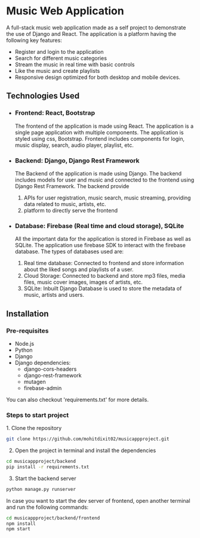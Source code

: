 <h1>Music Web Application</h1>
<p>
    A full-stack music web application made as a self project to demonstrate the use of Django and React. The application is a platform having the following key features:
    <ul>
        <li>Register and login to the application</li>
        <li>Search for different music categories</li>
        <li>Stream the music in real time with basic controls</li>
        <li>Like the music and create playlists</li>
        <li>Responsive design optimized for both desktop and mobile devices.</li>
    </ul>
</p>

<h2>Technologies Used</h2>
<ul>
    <li>
        <h3>Frontend: React, Bootstrap</h3>
        <p>
            The frontend of the application is made using React. The application is a single page application with multiple components. The application is styled using css, Bootstrap. Frontend includes components for login, music display, search, audio player, playlist, etc.
        </p>
    </li>
    <li>
        <h3>Backend: Django, Django Rest Framework</h3>
        <p>
           The Backend of the application is made using Django. The backend includes models for user and music and connected to the frontend using Django Rest Framework. The backend provide
           <ol>
                <li> APIs for user registration, music search, music streaming, providing data related to music, artists, etc. </li>
                <li> platform to directly serve the frontend </li>
           </ol>
        </p>
    </li>
    <li>
        <h3>Database: Firebase (Real time and cloud storage), SQLite</h3>
        <p>
           All the important data for the application is stored in Firebase as well as SQLite. The application use firebase SDK to interact with the firebase database. The types of databases used are:
           <ol>
                <li>Real time database: Connected to frontend and store information about the liked songs and playlists of a user.</li>
                <li>Cloud Storage: Connected to backend and store mp3 files, media files, music cover images, images of artists, etc. </li>
                <li>SQLite: Inbuilt Django Database is used to store the metadata of music, artists and users.</li>
            </ol>
        </p>
    </li>
</ul>

<h2>Installation</h2>

<h3>Pre-requisites</h3>
    <ul>
        <li>Node.js</li>
        <li>Python</li>
        <li>Django</li>
        <li>Django dependencies:
        <ul>
            <li>django-cors-headers</li>
            <li>django-rest-framework</li>
            <li>mutagen</li>
            <li>firebase-admin</li>
        </ul>
        </li>
    </ul>

You can also checkout 'requirements.txt' for more details.

<h3>Steps to start project</h3>
1. Clone the repository

```bash
git clone https://github.com/mohitdixit02/musicappproject.git
```

2. Open the project in terminal and install the dependencies

```bash
cd musicappproject/backend
pip install -r requirements.txt
```

3. Start the backend server

```bash
python manage.py runserver
```

In case you want to start the dev server of frontend, open another terminal and run the following commands:

```bash
cd musicappproject/backend/frontend
npm install
npm start
```
